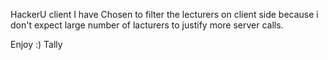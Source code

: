 HackerU client
I have Chosen to filter the lecturers on client side because i don't expect large number of lacturers to justify more server calls.

Enjoy :)
Tally
